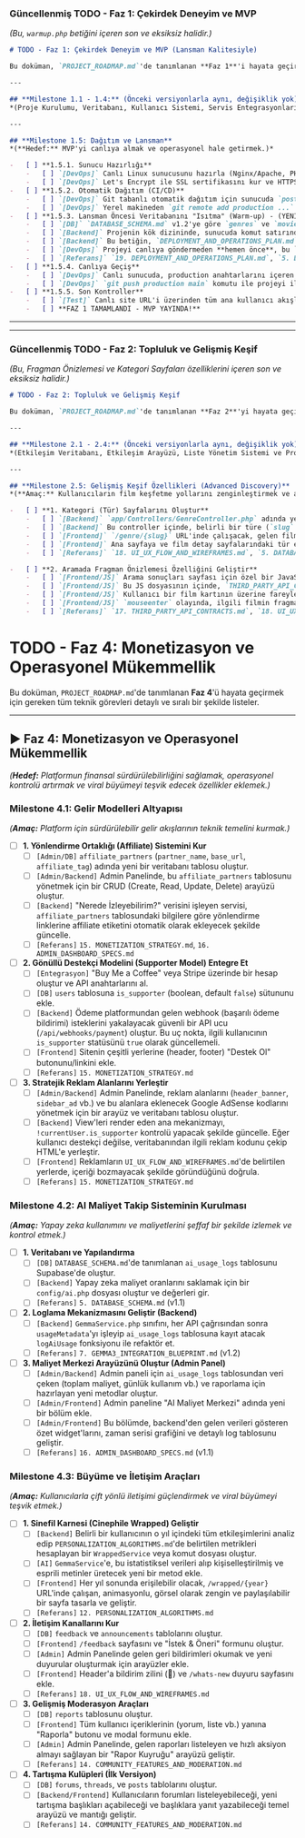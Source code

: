 ### **Güncellenmiş TODO - Faz 1: Çekirdek Deneyim ve MVP**
*(Bu, `warmup.php` betiğini içeren son ve eksiksiz halidir.)*

````markdown
# TODO - Faz 1: Çekirdek Deneyim ve MVP (Lansman Kalitesiyle)

Bu doküman, `PROJECT_ROADMAP.md`'de tanımlanan **Faz 1**'i hayata geçirmek için gereken, lansman kalitesini artırıcı adımları da içeren tüm teknik görevleri listeler.

---

## **Milestone 1.1 - 1.4:** (Önceki versiyonlarla aynı, değişiklik yok)
*(Proje Kurulumu, Veritabanı, Kullanıcı Sistemi, Servis Entegrasyonları ve Çekirdek Sayfaların Geliştirilmesi)*

---

## **Milestone 1.5: Dağıtım ve Lansman**
*(**Hedef:** MVP'yi canlıya almak ve operasyonel hale getirmek.)*

-   [ ] **1.5.1. Sunucu Hazırlığı**
    -   [ ] `[DevOps]` Canlı Linux sunucusunu hazırla (Nginx/Apache, PHP, Git vb.).
    -   [ ] `[DevOps]` Let's Encrypt ile SSL sertifikasını kur ve HTTPS'i zorunlu kıl.
-   [ ] **1.5.2. Otomatik Dağıtım (CI/CD)**
    -   [ ] `[DevOps]` Git tabanlı otomatik dağıtım için sunucuda `post-receive` hook betiğini oluştur ve yapılandır.
    -   [ ] `[DevOps]` Yerel makineden `git remote add production ...` komutu ile sunucuyu ekle.
-   [ ] **1.5.3. Lansman Öncesi Veritabanını "Isıtma" (Warm-up) - (YENİ GÖREV)**
    -   [ ] `[DB]` `DATABASE_SCHEMA.md` v1.2'ye göre `genres` ve `movie_genres` tablolarını Supabase'de oluştur.
    -   [ ] `[Backend]` Projenin kök dizininde, sunucuda komut satırından çalıştırılacak bir `warmup.php` betiği oluştur.
    -   [ ] `[Backend]` Bu betiğin, `DEPLOYMENT_AND_OPERATIONS_PLAN.md` v1.1'de tanımlanan adımları (türleri çekme, popüler 250 filmi çekme, her filmi DB'ye ve AI analizlerini `movie_analyses` tablosuna kaydetme) uygulamasını sağla.
    -   [ ] `[DevOps]` Projeyi canlıya göndermeden **hemen önce**, bu `warmup.php` betiğini sunucuda **bir kez** çalıştır.
    -   [ ] `[Referans]` `19. DEPLOYMENT_AND_OPERATIONS_PLAN.md`, `5. DATABASE_SCHEMA.md`
-   [ ] **1.5.4. Canlıya Geçiş**
    -   [ ] `[DevOps]` Canlı sunucuda, production anahtarlarını içeren `.env` dosyasını oluştur.
    -   [ ] `[DevOps]` `git push production main` komutu ile projeyi ilk kez canlıya gönder.
-   [ ] **1.5.5. Son Kontroller**
    -   [ ] `[Test]` Canlı site URL'i üzerinden tüm ana kullanıcı akışlarını baştan sona test et.
    -   [ ] **FAZ 1 TAMAMLANDI - MVP YAYINDA!**
````

---
---

### **Güncellenmiş TODO - Faz 2: Topluluk ve Gelişmiş Keşif**
*(Bu, Fragman Önizlemesi ve Kategori Sayfaları özelliklerini içeren son ve eksiksiz halidir.)*

````markdown
# TODO - Faz 2: Topluluk ve Gelişmiş Keşif

Bu doküman, `PROJECT_ROADMAP.md`'de tanımlanan **Faz 2**'yi hayata geçirmek için gereken tüm teknik görevleri detaylı ve sıralı bir şekilde listeler.

---

## **Milestone 2.1 - 2.4:** (Önceki versiyonlarla aynı, değişiklik yok)
*(Etkileşim Veritabanı, Etkileşim Arayüzü, Liste Yönetim Sistemi ve Profil Geliştirmeleri)*

---

## **Milestone 2.5: Gelişmiş Keşif Özellikleri (Advanced Discovery)**
*(**Amaç:** Kullanıcıların film keşfetme yollarını zenginleştirmek ve arama deneyimini daha interaktif hale getirmek.)*

-   [ ] **1. Kategori (Tür) Sayfalarını Oluştur**
    -   [ ] `[Backend]` `app/Controllers/GenreController.php` adında yeni bir controller oluştur.
    -   [ ] `[Backend]` Bu controller içinde, belirli bir türe (`slug` ile) ait olan filmleri veritabanından (`movie_genres` ara tablosunu kullanarak) çeken ve sayfalandıran (`pagination`) bir `show()` metodu oluştur.
    -   [ ] `[Frontend]` `/genre/{slug}` URL'inde çalışacak, gelen film listesini bir grid yapısında gösteren `views/genre/show.php` adında bir view dosyası oluştur.
    -   [ ] `[Frontend]` Ana sayfaya ve film detay sayfalarındaki tür etiketlerine, bu yeni kategori sayfalarına giden linkleri ekle.
    -   [ ] `[Referans]` `18. UI_UX_FLOW_AND_WIREFRAMES.md`, `5. DATABASE_SCHEMA.md`

-   [ ] **2. Aramada Fragman Önizlemesi Özelliğini Geliştir**
    -   [ ] `[Frontend/JS]` Arama sonuçları sayfası için özel bir JavaScript dosyası oluştur.
    -   [ ] `[Frontend/JS]` Bu JS dosyasının içinde, `THIRD_PARTY_API_CONTRACTS.md` v1.2'de tanımlandığı gibi, listelenen her film için arka planda TMDB'nin `/movie/{movie_id}/videos` uç noktasına asenkron bir AJAX isteği atarak fragman anahtarını (`key`) alan bir fonksiyon yaz.
    -   [ ] `[Frontend/JS]` Kullanıcı bir film kartının üzerine fareyle geldiğinde (`mouseenter`) ve ayrıldığında (`mouseleave`) tetiklenecek event listener'lar oluştur.
    -   [ ] `[Frontend/JS]` `mouseenter` olayında, ilgili filmin fragman anahtarını kullanarak sessiz ve otomatik oynayan bir YouTube `iframe`'ini dinamik olarak oluşturan ve film afişinin üzerine yerleştiren; `mouseleave` olayında ise bu `iframe`'i kaldıran mantığı implemente et.
    -   [ ] `[Referans]` `17. THIRD_PARTY_API_CONTRACTS.md`, `18. UI_UX_FLOW_AND_WIREFRAMES.md`
````
# TODO - Faz 4: Monetizasyon ve Operasyonel Mükemmellik

Bu doküman, `PROJECT_ROADMAP.md`'de tanımlanan **Faz 4**'ü hayata geçirmek için gereken tüm teknik görevleri detaylı ve sıralı bir şekilde listeler.

---

## **▶️ Faz 4: Monetizasyon ve Operasyonel Mükemmellik**
*(**Hedef:** Platformun finansal sürdürülebilirliğini sağlamak, operasyonel kontrolü artırmak ve viral büyümeyi teşvik edecek özellikler eklemek.)*

### **Milestone 4.1: Gelir Modelleri Altyapısı**
*(**Amaç:** Platform için sürdürülebilir gelir akışlarının teknik temelini kurmak.)*

-   [ ] **1. Yönlendirme Ortaklığı (Affiliate) Sistemini Kur**
    -   [ ] `[Admin/DB]` `affiliate_partners` (`partner_name`, `base_url`, `affiliate_tag`) adında yeni bir veritabanı tablosu oluştur.
    -   [ ] `[Admin/Backend]` Admin Panelinde, bu `affiliate_partners` tablosunu yönetmek için bir CRUD (Create, Read, Update, Delete) arayüzü oluştur.
    -   [ ] `[Backend]` "Nerede İzleyebilirim?" verisini işleyen servisi, `affiliate_partners` tablosundaki bilgilere göre yönlendirme linklerine affiliate etiketini otomatik olarak ekleyecek şekilde güncelle.
    -   [ ] `[Referans]` `15. MONETIZATION_STRATEGY.md`, `16. ADMIN_DASHBOARD_SPECS.md`

-   [ ] **2. Gönüllü Destekçi Modelini (Supporter Model) Entegre Et**
    -   [ ] `[Entegrasyon]` "Buy Me a Coffee" veya Stripe üzerinde bir hesap oluştur ve API anahtarlarını al.
    -   [ ] `[DB]` `users` tablosuna `is_supporter` (boolean, default `false`) sütununu ekle.
    -   [ ] `[Backend]` Ödeme platformundan gelen webhook (başarılı ödeme bildirimi) isteklerini yakalayacak güvenli bir API ucu (`/api/webhooks/payment`) oluştur. Bu uç nokta, ilgili kullanıcının `is_supporter` statüsünü `true` olarak güncellemeli.
    -   [ ] `[Frontend]` Sitenin çeşitli yerlerine (header, footer) "Destek Ol" butonunu/linkini ekle.
    -   [ ] `[Referans]` `15. MONETIZATION_STRATEGY.md`

-   [ ] **3. Stratejik Reklam Alanlarını Yerleştir**
    -   [ ] `[Admin/Backend]` Admin Panelinde, reklam alanlarını (`header_banner`, `sidebar_ad` vb.) ve bu alanlara eklenecek Google AdSense kodlarını yönetmek için bir arayüz ve veritabanı tablosu oluştur.
    -   [ ] `[Backend]` View'leri render eden ana mekanizmayı, `!currentUser.is_supporter` kontrolü yapacak şekilde güncelle. Eğer kullanıcı destekçi değilse, veritabanından ilgili reklam kodunu çekip HTML'e yerleştir.
    -   [ ] `[Frontend]` Reklamların `UI_UX_FLOW_AND_WIREFRAMES.md`'de belirtilen yerlerde, içeriği bozmayacak şekilde göründüğünü doğrula.
    -   [ ] `[Referans]` `15. MONETIZATION_STRATEGY.md`

### **Milestone 4.2: AI Maliyet Takip Sisteminin Kurulması**
*(**Amaç:** Yapay zeka kullanımını ve maliyetlerini şeffaf bir şekilde izlemek ve kontrol etmek.)*

-   [ ] **1. Veritabanı ve Yapılandırma**
    -   [ ] `[DB]` `DATABASE_SCHEMA.md`'de tanımlanan `ai_usage_logs` tablosunu Supabase'de oluştur.
    -   [ ] `[Backend]` Yapay zeka maliyet oranlarını saklamak için bir `config/ai.php` dosyası oluştur ve değerleri gir.
    -   [ ] `[Referans]` `5. DATABASE_SCHEMA.md` (v1.1)

-   [ ] **2. Loglama Mekanizmasını Geliştir (Backend)**
    -   [ ] `[Backend]` `GemmaService.php` sınıfını, her API çağrısından sonra `usageMetadata`'yı işleyip `ai_usage_logs` tablosuna kayıt atacak `logAiUsage` fonksiyonu ile refaktör et.
    -   [ ] `[Referans]` `7. GEMMA3_INTEGRATION_BLUEPRINT.md` (v1.2)

-   [ ] **3. Maliyet Merkezi Arayüzünü Oluştur (Admin Panel)**
    -   [ ] `[Admin/Backend]` Admin paneli için `ai_usage_logs` tablosundan veri çeken (toplam maliyet, günlük kullanım vb.) ve raporlama için hazırlayan yeni metodlar oluştur.
    -   [ ] `[Admin/Frontend]` Admin paneline "AI Maliyet Merkezi" adında yeni bir bölüm ekle.
    -   [ ] `[Admin/Frontend]` Bu bölümde, backend'den gelen verileri gösteren özet widget'larını, zaman serisi grafiğini ve detaylı log tablosunu geliştir.
    -   [ ] `[Referans]` `16. ADMIN_DASHBOARD_SPECS.md` (v1.1)

### **Milestone 4.3: Büyüme ve İletişim Araçları**
*(**Amaç:** Kullanıcılarla çift yönlü iletişimi güçlendirmek ve viral büyümeyi teşvik etmek.)*

-   [ ] **1. Sinefil Karnesi (Cinephile Wrapped) Geliştir**
    -   [ ] `[Backend]` Belirli bir kullanıcının o yıl içindeki tüm etkileşimlerini analiz edip `PERSONALIZATION_ALGORITHMS.md`'de belirtilen metrikleri hesaplayan bir `WrappedService` veya komut dosyası oluştur.
    -   [ ] `[AI]` `GemmaService`'e, bu istatistiksel verileri alıp kişiselleştirilmiş ve esprili metinler üretecek yeni bir metod ekle.
    -   [ ] `[Frontend]` Her yıl sonunda erişilebilir olacak, `/wrapped/{year}` URL'inde çalışan, animasyonlu, görsel olarak zengin ve paylaşılabilir bir sayfa tasarla ve geliştir.
    -   [ ] `[Referans]` `12. PERSONALIZATION_ALGORITHMS.md`

-   [ ] **2. İletişim Kanallarını Kur**
    -   [ ] `[DB]` `feedback` ve `announcements` tablolarını oluştur.
    -   [ ] `[Frontend]` `/feedback` sayfasını ve "İstek & Öneri" formunu oluştur.
    -   [ ] `[Admin]` Admin Panelinde gelen geri bildirimleri okumak ve yeni duyurular oluşturmak için arayüzler ekle.
    -   [ ] `[Frontend]` Header'a bildirim zilini (🔔) ve `/whats-new` duyuru sayfasını ekle.
    -   [ ] `[Referans]` `18. UI_UX_FLOW_AND_WIREFRAMES.md`

-   [ ] **3. Gelişmiş Moderasyon Araçları**
    -   [ ] `[DB]` `reports` tablosunu oluştur.
    -   [ ] `[Frontend]` Tüm kullanıcı içeriklerinin (yorum, liste vb.) yanına "Raporla" butonu ve modal formunu ekle.
    -   [ ] `[Admin]` Admin Panelinde, gelen raporları listeleyen ve hızlı aksiyon almayı sağlayan bir "Rapor Kuyruğu" arayüzü geliştir.
    -   [ ] `[Referans]` `14. COMMUNITY_FEATURES_AND_MODERATION.md`

-   [ ] **4. Tartışma Kulüpleri (İlk Versiyon)**
    -   [ ] `[DB]` `forums`, `threads`, ve `posts` tablolarını oluştur.
    -   [ ] `[Backend/Frontend]` Kullanıcıların forumları listeleyebileceği, yeni tartışma başlıkları açabileceği ve başlıklara yanıt yazabileceği temel arayüzü ve mantığı geliştir.
    -   [ ] `[Referans]` `14. COMMUNITY_FEATURES_AND_MODERATION.md`
